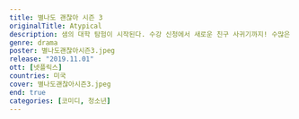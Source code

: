 ```yaml
---
title: 별나도 괜찮아 시즌 3
originalTitle: Atypical
description: 샘의 대학 탐험이 시작된다. 수강 신청에서 새로운 친구 사귀기까지! 수많은 장애물에 대처해야 하는 신입생 샘. 이젠 정신력 싸움이다. 의심하지 말고 자신을 믿어보자.
genre: drama
poster: 별나도괜찮아시즌3.jpeg
release: "2019.11.01"
ott: [넷플릭스]
countries: 미국
cover: 별나도괜찮아시즌3.jpeg
end: true
categories: [코미디, 청소년]
---
```

